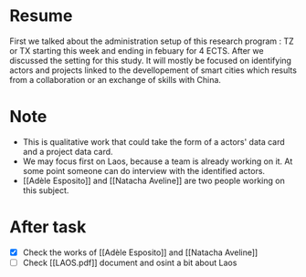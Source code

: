 # Resume 
First we talked about the administration setup of this research program : TZ or TX starting this week and ending in febuary for 4 ECTS. After we discussed the setting for this study. It will mostly be focused on identifying actors and projects linked to the devellopement of smart cities which results from a collaboration or an exchange of skills with China. 

# Note 
- This is qualitative work that could take the form of a actors' data card and a project data card.
- We may focus first on Laos, because a team is already working on it. At some point someone can do interview with the identified actors. 
- [[Adèle Esposito]] and [[Natacha Aveline]] are two people working on this subject.

# After task
- [X] Check the works of [[Adèle Esposito]] and [[Natacha Aveline]]
- [ ] Check  [[LAOS.pdf]] document and osint a bit about Laos
